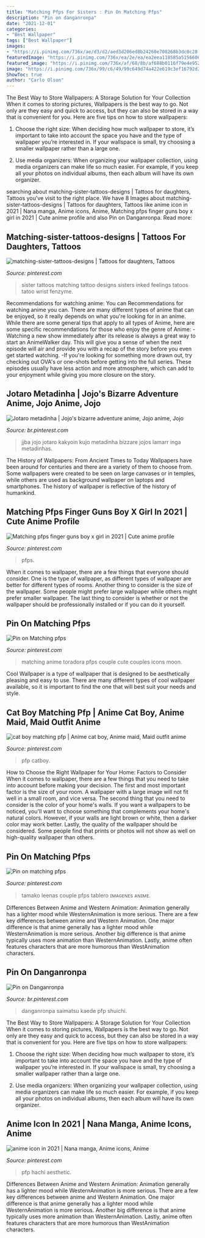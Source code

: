 ```yaml
---
title: "Matching Pfps For Sisters : Pin On Matching Pfps"
description: "Pin on danganronpa"
date: "2021-12-01"
categories:
- "Best Wallpaper"
tags: ["Best Wallpaper"]
images:
- "https://i.pinimg.com/736x/ae/d3/d2/aed3d206ed8b24260e708268b3dc0c28.jpg"
featuredImage: "https://i.pinimg.com/736x/ea/2e/ea/ea2eea118585a515660665e0b224f827.jpg"
featured_image: "https://i.pinimg.com/736x/af/68/8b/af688b0116f79e4e95277d3a79cac7bc.jpg"
image: "https://i.pinimg.com/736x/99/c6/49/99c649d74a422e619c3ef16792d2921d.jpg"
ShowToc: true
author: "Carlo Olson"
---
```



The Best Way to Store Wallpapers: A Storage Solution for Your Collection
When it comes to storing pictures, Wallpapers is the best way to go. Not only are they easy and quick to access, but they can also be stored in a way that is convenient for you. Here are five tips on how to store wallpapers:
1) Choose the right size: When deciding how much wallpaper to store, it’s important to take into account the space you have and the type of wallpaper you’re interested in. If your wallspace is small, try choosing a smaller wallpaper rather than a large one.

2) Use media organizers: When organizing your wallpaper collection, using media organizers can make life so much easier. For example, if you keep all your photos on individual albums, then each album will have its own organizer.

	

		
searching about matching-sister-tattoos-designs | Tattoos for daughters, Tattoos you've visit to the right place. We have 8 Images about matching-sister-tattoos-designs | Tattoos for daughters, Tattoos like anime icon in 2021 | Nana manga, Anime icons, Anime, Matching pfps finger guns boy x girl in 2021 | Cute anime profile and also Pin on Danganronpa. Read more:
		
    
## Matching-sister-tattoos-designs | Tattoos For Daughters, Tattoos

<img loading=lazy src="https://i.pinimg.com/736x/46/7a/96/467a963cc9a7495687b18bf9f55ccb42.jpg" onerror="this.onerror=null;this.src='https://tse4.mm.bing.net/th?id=OIP.fbDDaBQ146Z0DyK1f77SiAHaMB&amp;pid=15.1';" alt="matching-sister-tattoos-designs | Tattoos for daughters, Tattoos">

_Source: pinterest.com_

>sister tattoos matching tattoo designs sisters inked feelings tatoos tatoo wrist fenzyme. 

	

Recommendations for watching anime: You can
Recommendations for watching anime you can. There are many different types of anime that can be enjoyed, so it really depends on what you're looking for in an anime. While there are some general tips that apply to all types of Anime, here are some specific recommendations for those who enjoy the genre of Anime: 
-Watching a new show immediately after its release is always a great way to start an AnimeWalker day. This will give you a sense of when the next episode will air and provide you with a recap of the story before you even get started watching. 
-If you're looking for something more drawn out, try checking out OVA's or one-shots before getting into the full series. These episodes usually have less action and more atmosphere, which can add to your enjoyment while giving you more closure on the story.

    
## Jotaro Metadinha | Jojo&#039;s Bizarre Adventure Anime, Jojo Anime, Jojo

<img loading=lazy src="https://i.pinimg.com/736x/c5/02/6f/c5026f944a70dbd03448786730286e96.jpg" onerror="this.onerror=null;this.src='https://tse3.mm.bing.net/th?id=OIP.bqS4-xoqrAqG1Qs1xYaj1wHaHa&amp;pid=15.1';" alt="Jotaro metadinha | Jojo&#039;s bizarre adventure anime, Jojo anime, Jojo">

_Source: br.pinterest.com_

>jjba jojo jotaro kakyoin kujo metadinha bizzare jojos lamarr inga metadinhas. 

	

The History of Wallpapers: From Ancient Times to Today
Wallpapers have been around for centuries and there are a variety of them to choose from. Some wallpapers were created to be seen on large canvases or in temples, while others are used as background wallpaper on laptops and smartphones. The history of wallpaper is reflective of the history of humankind.

    
## Matching Pfps Finger Guns Boy X Girl In 2021 | Cute Anime Profile

<img loading=lazy src="https://i.pinimg.com/736x/ea/2e/ea/ea2eea118585a515660665e0b224f827.jpg" onerror="this.onerror=null;this.src='https://tse1.mm.bing.net/th?id=OIP.Teq-AJqQw0mInYk857CgegHaPJ&amp;pid=15.1';" alt="Matching pfps finger guns boy x girl in 2021 | Cute anime profile">

_Source: pinterest.com_

>pfps. 

	

When it comes to wallpaper, there are a few things that everyone should consider. One is the type of wallpaper, as different types of wallpaper are better for different types of rooms. Another thing to consider is the size of the wallpaper. Some people might prefer large wallpaper while others might prefer smaller wallpaper. The last thing to consider is whether or not the wallpaper should be professionally installed or if you can do it yourself.

    
## Pin On Matching Pfps

<img loading=lazy src="https://i.pinimg.com/736x/af/68/8b/af688b0116f79e4e95277d3a79cac7bc.jpg" onerror="this.onerror=null;this.src='https://tse4.mm.bing.net/th?id=OIP.iiXlelamc6ioz-Plr9itlgHaHa&amp;pid=15.1';" alt="Pin on Matching pfps">

_Source: pinterest.com_

>matching anime toradora pfps couple cute couples icons moon. 

	

Cool Wallpaper is a type of wallpaper that is designed to be aesthetically pleasing and easy to use. There are many different types of cool wallpaper available, so it is important to find the one that will best suit your needs and style.

    
## Cat Boy Matching Pfp | Anime Cat Boy, Anime Maid, Maid Outfit Anime

<img loading=lazy src="https://i.pinimg.com/736x/ea/4c/79/ea4c794e142bf4c0a520317e7514ad5b.jpg" onerror="this.onerror=null;this.src='https://tse4.mm.bing.net/th?id=OIP.pwgdndUWW5XbxpcjRS5CjwHaNJ&amp;pid=15.1';" alt="cat boy matching pfp | Anime cat boy, Anime maid, Maid outfit anime">

_Source: pinterest.com_

>pfp catboy. 

	

How to Choose the Right Wallpaper for Your Home: Factors to Consider
When it comes to wallpaper, there are a few things that you need to take into account before making your decision. The first and most important factor is the size of your room. A wallpaper with a large image will not fit well in a small room, and vice versa. 
The second thing that you need to consider is the color of your home's walls. If you want a wallpapers to be noticed, you'll want to choose something that complements your home's natural colors. However, if your walls are light brown or white, then a darker color may work better. 
Lastly, the quality of the wallpaper should be considered. Some people find that prints or photos will not show as well on high-quality wallpaper than others.

    
## Pin On Matching Pfps

<img loading=lazy src="https://i.pinimg.com/736x/ae/d3/d2/aed3d206ed8b24260e708268b3dc0c28.jpg" onerror="this.onerror=null;this.src='https://tse1.mm.bing.net/th?id=OIP.ta2nFBd7xg4Bhv71-MWRNgHaHX&amp;pid=15.1';" alt="Pin on matching pfps">

_Source: pinterest.com_

>tamako leenas couple pfps tablero ɪᴍᴀɢᴇɴᴇs ᴀɴɪᴍᴇ. 

	

Differences Between Anime and Western Animation: Animation generally has a lighter mood while WesternAnimation is more serious.
There are a few key differences between anime and Western Animation. One major difference is that anime generally has a lighter mood while WesternAnimation is more serious. Another big difference is that anime typically uses more animation than WesternAnimation. Lastly, anime often features characters that are more humorous than WestAnimation characters.

    
## Pin On Danganronpa

<img loading=lazy src="https://i.pinimg.com/736x/99/c6/49/99c649d74a422e619c3ef16792d2921d.jpg" onerror="this.onerror=null;this.src='https://tse1.mm.bing.net/th?id=OIP.Ep2GMIFYr6JZfwJVTIUkrgHaHa&amp;pid=15.1';" alt="Pin on Danganronpa">

_Source: br.pinterest.com_

>danganronpa saimatsu kaede pfp shuichi. 

	

The Best Way to Store Wallpapers: A Storage Solution for Your Collection
When it comes to storing pictures, Wallpapers is the best way to go. Not only are they easy and quick to access, but they can also be stored in a way that is convenient for you. Here are five tips on how to store wallpapers:
1) Choose the right size: When deciding how much wallpaper to store, it’s important to take into account the space you have and the type of wallpaper you’re interested in. If your wallspace is small, try choosing a smaller wallpaper rather than a large one.

2) Use media organizers: When organizing your wallpaper collection, using media organizers can make life so much easier. For example, if you keep all your photos on individual albums, then each album will have its own organizer.

    
## Anime Icon In 2021 | Nana Manga, Anime Icons, Anime

<img loading=lazy src="https://i.pinimg.com/736x/ea/5e/4a/ea5e4a58912978e48da67c205f6c48b1.jpg" onerror="this.onerror=null;this.src='https://tse1.mm.bing.net/th?id=OIP.kkTbyryBHEHJg8ggBS3cmwHaHa&amp;pid=15.1';" alt="anime icon in 2021 | Nana manga, Anime icons, Anime">

_Source: pinterest.com_

>pfp hachi aesthetic. 

	

Differences Between Anime and Western Animation: Animation generally has a lighter mood while WesternAnimation is more serious.
There are a few key differences between anime and Western Animation. One major difference is that anime generally has a lighter mood while WesternAnimation is more serious. Another big difference is that anime typically uses more animation than WesternAnimation. Lastly, anime often features characters that are more humorous than WestAnimation characters.

